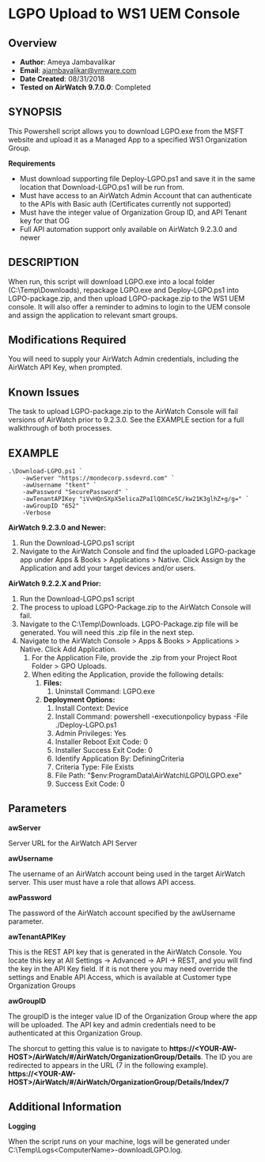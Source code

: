 
# LGPO Upload to WS1 UEM Console

## Overview
- **Author**: Ameya Jambavalikar
- **Email**: ajambavalikar@vmware.com
- **Date Created**: 08/31/2018
- **Tested on AirWatch 9.7.0.0**: Completed

## SYNOPSIS
<!-- Summary Start -->
This Powershell script allows you to download LGPO.exe from the MSFT website and upload it as a Managed App to a specified WS1 Organization Group. 
<!-- Summary End -->
**Requirements**
- Must download supporting file Deploy-LGPO.ps1 and save it in the same location that Download-LGPO.ps1 will be run from.
- Must have access to an AirWatch Admin Account that can authenticate to the APIs with Basic auth (Certificates currently not supported)
- Must have the integer value of Organization Group ID, and API Tenant key for that OG
- Full API automation support only available on AirWatch 9.2.3.0 and newer 

        
## DESCRIPTION
When run, this script will download LGPO.exe into a local folder (C:\Temp\Downloads), repackage LGPO.exe and Deploy-LGPO.ps1 into LGPO-package.zip, and then upload LGPO-package.zip to the WS1 UEM console. It will also offer a reminder to admins to login to the UEM console and assign the application to relevant smart groups.

	
## Modifications Required
You will need to supply your AirWatch Admin credentials, including the AirWatch API Key, when prompted. 

## Known Issues
The task to upload LGPO-package.zip to the AirWatch Console will fail versions of AirWatch prior to 9.2.3.0.  See the EXAMPLE section for a full walkthrough of both processes.
	
## EXAMPLE

    .\Download-LGPO.ps1 `
        -awServer "https://mondecorp.ssdevrd.com" `
        -awUsername "tkent" `
        -awPassword "SecurePassword" `
        -awTenantAPIKey "iVvHQnSXpX5elicaZPaIlQ8hCe5C/kw21K3glhZ+g/g=" `
        -awGroupID "652" `
        -Verbose

**AirWatch 9.2.3.0 and Newer:**

1. Run the Download-LGPO.ps1 script
2. Navigate to the AirWatch Console and find the uploaded LGPO-package app under Apps & Books > Applications > Native.  Click Assign by the Application and add your target devices and/or users.

**AirWatch 9.2.2.X and Prior:**

1. Run the Download-LGPO.ps1 script
2. The process to upload LGPO-Package.zip to the AirWatch Console will fail.
4. Navigate to the C:\Temp\Downloads.  LGPO-Package.zip file will be generated.  You will need this .zip file in the next step.
4. Navigate to the AirWatch Console > Apps & Books > Applications > Native.  Click Add Application.
	1. For the Application File, provide the .zip from your Project Root Folder > GPO Uploads.
	2. When editing the Application, provide the following details:
		1. **Files:**
			1. Uninstall Command: LGPO.exe
		1. **Deployment Options:**
			1. Install Context: Device
			2. Install Command: powershell -executionpolicy bypass -File ./Deploy-LGPO.ps1			
			3. Admin Privileges: Yes
			4. Installer Reboot Exit Code: 0
			5. Installer Success Exit Code: 0
			6. Identify Application By: DefiningCriteria
			7. Criteria Type: File Exists
			8. File Path: "$env:ProgramData\AirWatch\LGPO\LGPO.exe"			
			9. Success Exit Code: 0
        
## Parameters

**awServer**

Server URL for the AirWatch API Server

**awUsername**

The username of an AirWatch account being used in the target AirWatch server.  This user must have a role that allows API access.
  
**awPassword**

The password of the AirWatch account specified by the awUsername parameter.

**awTenantAPIKey**

This is the REST API key that is generated in the AirWatch Console.  You locate this key at All Settings -> Advanced -> API -> REST, and you will find the key in the API Key field.  If it is not there you may need override the settings and Enable API Access, which is available at Customer type Organization Groups

**awGroupID**

The groupID is the integer value ID of the Organization Group where the app will be uploaded. The API key and admin credentials need to be authenticated at this Organization Group. 

The shorcut to getting this value is to navigate to **https://\<YOUR-AW-HOST>/AirWatch/#/AirWatch/OrganizationGroup/Details**.
The ID you are redirected to appears in the URL (7 in the following example). **https://\<YOUR-AW-HOST>/AirWatch/#/AirWatch/OrganizationGroup/Details/Index/7**

## Additional Information

**Logging**

When the script runs on your machine, logs will be generated under C:\Temp\Logs\<ComputerName>-downloadLGPO.log.